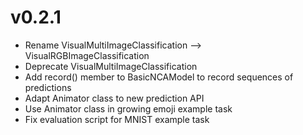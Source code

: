 # v0.2.1
* Rename VisualMultiImageClassification --> VisualRGBImageClassification
* Deprecate VisualMultiImageClassification
* Add record() member to BasicNCAModel to record sequences of predictions
* Adapt Animator class to new prediction API
* Use Animator class in growing emoji example task
* Fix evaluation script for MNIST example task
